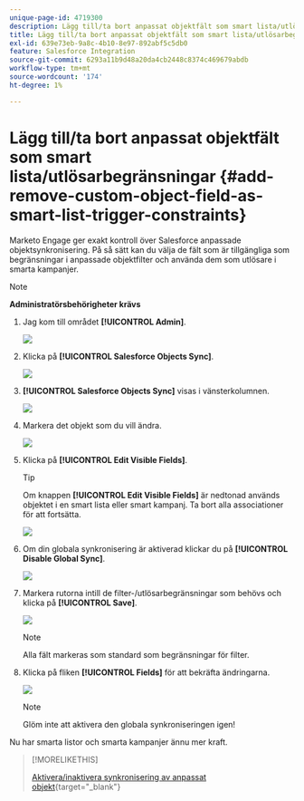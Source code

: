 ```yaml
---
unique-page-id: 4719300
description: Lägg till/ta bort anpassat objektfält som smart lista/utlösarbegränsningar - Marketo Docs - produktdokumentation
title: Lägg till/ta bort anpassat objektfält som smart lista/utlösarbegränsningar
exl-id: 639e73eb-9a8c-4b10-8e97-892abf5c5db0
feature: Salesforce Integration
source-git-commit: 6293a11b9d48a20da4cb2448c8374c469679abdb
workflow-type: tm+mt
source-wordcount: '174'
ht-degree: 1%

---
```


# Lägg till/ta bort anpassat objektfält som smart lista/utlösarbegränsningar {#add-remove-custom-object-field-as-smart-list-trigger-constraints}

Marketo Engage ger exakt kontroll över Salesforce anpassade objektsynkronisering. På så sätt kan du välja de fält som är tillgängliga som begränsningar i anpassade objektfilter och använda dem som utlösare i smarta kampanjer.

>[!NOTE]
>
>**Administratörsbehörigheter krävs**

1. Jag kom till området **[!UICONTROL Admin]**.

   ![](assets/add-remove-custom-object-field-1.png)

1. Klicka på **[!UICONTROL Salesforce Objects Sync]**.

   ![](assets/image2015-12-11-15-3a11-3a41.png)

1. **[!UICONTROL Salesforce Objects Sync]** visas i vänsterkolumnen.

   ![](assets/image2015-12-11-15-3a15-3a15.png)

1. Markera det objekt som du vill ändra.

   ![](assets/image2014-12-10-13-3a10-3a11.png)

1. Klicka på **[!UICONTROL Edit Visible Fields]**.

   >[!TIP]
   >
   >Om knappen **[!UICONTROL Edit Visible Fields]** är nedtonad används objektet i en smart lista eller smart kampanj. Ta bort alla associationer för att fortsätta.

   ![](assets/image2014-12-10-13-3a10-3a25.png)

1. Om din globala synkronisering är aktiverad klickar du på **[!UICONTROL Disable Global Sync]**.

   ![](assets/image2014-12-10-13-3a10-3a36.png)

1. Markera rutorna intill de filter-/utlösarbegränsningar som behövs och klicka på **[!UICONTROL Save]**.

   ![](assets/image2014-12-10-13-3a10-3a47.png)

   >[!NOTE]
   >
   >Alla fält markeras som standard som begränsningar för filter.

1. Klicka på fliken **[!UICONTROL Fields]** för att bekräfta ändringarna.

   ![](assets/image2014-12-10-13-3a10-3a56.png)

   >[!NOTE]
   >
   >Glöm inte att aktivera den globala synkroniseringen igen!

Nu har smarta listor och smarta kampanjer ännu mer kraft.

>[!MORELIKETHIS]
>
>[Aktivera/inaktivera synkronisering av anpassat objekt](/help/marketo/product-docs/crm-sync/salesforce-sync/setup/optional-steps/enable-disable-custom-object-sync.md){target="_blank"}
